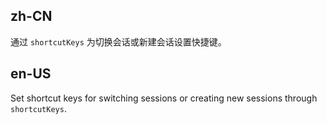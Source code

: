## zh-CN

通过 `shortcutKeys` 为切换会话或新建会话设置快捷键。

## en-US

Set shortcut keys for switching sessions or creating new sessions through `shortcutKeys`.
